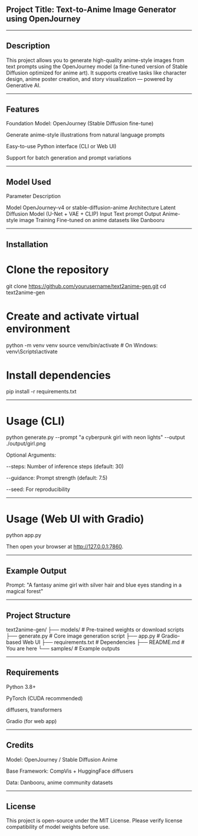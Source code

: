 ## Project Title: Text-to-Anime Image Generator using OpenJourney


---

## Description

This project allows you to generate high-quality anime-style images from text prompts using the OpenJourney model (a fine-tuned version of Stable Diffusion optimized for anime art). It supports creative tasks like character design, anime poster creation, and story visualization — powered by Generative AI.


---

## Features

Foundation Model: OpenJourney (Stable Diffusion fine-tune)

Generate anime-style illustrations from natural language prompts

Easy-to-use Python interface (CLI or Web UI)

Support for batch generation and prompt variations



---

## Model Used

Parameter	Description

Model	OpenJourney-v4 or stable-diffusion-anime
Architecture	Latent Diffusion Model (U-Net + VAE + CLIP)
Input	Text prompt
Output	Anime-style image
Training	Fine-tuned on anime datasets like Danbooru



---

## Installation

# Clone the repository
git clone https://github.com/yourusername/text2anime-gen.git
cd text2anime-gen

# Create and activate virtual environment
python -m venv venv
source venv/bin/activate   # On Windows: venv\Scripts\activate

# Install dependencies
pip install -r requirements.txt


---

# Usage (CLI)

python generate.py --prompt "a cyberpunk girl with neon lights" --output ./output/girl.png

Optional Arguments:

--steps: Number of inference steps (default: 30)

--guidance: Prompt strength (default: 7.5)

--seed: For reproducibility



---

# Usage (Web UI with Gradio)

python app.py

Then open your browser at http://127.0.0.1:7860.


---

## Example Output

Prompt: "A fantasy anime girl with silver hair and blue eyes standing in a magical forest"

---

## Project Structure

text2anime-gen/
├── models/               # Pre-trained weights or download scripts
├── generate.py           # Core image generation script
├── app.py                # Gradio-based Web UI
├── requirements.txt      # Dependencies
├── README.md             # You are here
└── samples/              # Example outputs


---

## Requirements

Python 3.8+

PyTorch (CUDA recommended)

diffusers, transformers

Gradio (for web app)



---

## Credits

Model: OpenJourney / Stable Diffusion Anime

Base Framework: CompVis + HuggingFace diffusers

Data: Danbooru, anime community datasets



---

## License

This project is open-source under the MIT License. Please verify license compatibility of model weights before use.
